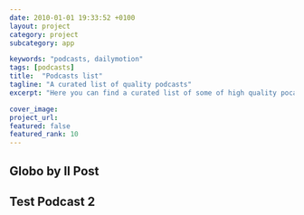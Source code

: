 ```yaml
---
date: 2010-01-01 19:33:52 +0100
layout: project
category: project
subcategory: app

keywords: "podcasts, dailymotion"
tags: [podcasts]
title:  "Podcasts list"
tagline: "A curated list of quality podcasts"
excerpt: "Here you can find a curated list of some of high quality pocasts."

cover_image: 
project_url: 
featured: false
featured_rank: 10
---
```


<h2>Globo by Il Post</h2>

<div class="video-wrapper-special" style="width:330px; display:inherit !important;">
  <script src="https://geo.dailymotion.com/player/x4tg.js" data-video="kA8AiAmNd3Vc00yJrM8"></script>
</div>


<h2>Test Podcast 2</h2>

<div class="video-wrapper-special" style="width:330px; display:inherit !important;">
  <script src="https://geo.dailymotion.com/player/x4tg.js" data-video="k5wRH7vEkA8AiAmNd3Vc00yJrM8"></script>
</div>
